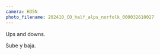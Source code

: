 ```yaml
---
camera: H35N
photo_filename: 202410_CO_half_alps_norfolk_000032610027
---
```


Ups and downs.

Sube y baja.

